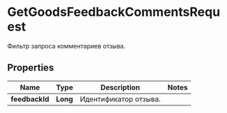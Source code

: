 

# GetGoodsFeedbackCommentsRequest

Фильтр запроса комментариев отзыва. 

## Properties

| Name | Type | Description | Notes |
|------------ | ------------- | ------------- | -------------|
|**feedbackId** | **Long** | Идентификатор отзыва.  |  |



